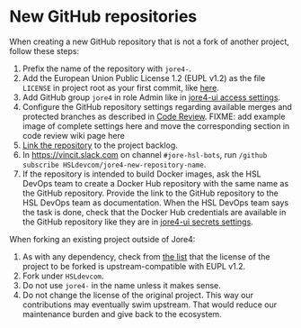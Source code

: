 # New GitHub repositories

When creating a new GitHub repository that is not a fork of another project, follow these steps:

1. Prefix the name of the repository with `jore4-`.
1. Add the European Union Public License 1.2 (EUPL v1.2) as the file `LICENSE` in project root as your first commit, like [here](https://github.com/HSLdevcom/jore4-graphql-playground/commit/e44e5335b3a93c02de2468e8b17e2295bd36cd53).
1. Add GitHub group `jore4` in role Admin like in [jore4-ui access settings](https://github.com/HSLdevcom/jore4-ui/settings/access).
1. Configure the GitHub repository settings regarding available merges and protected branches as described in [Code Review](./code_review.md#git-repository-settings).
   FIXME: add example image of complete settings here and move the corresponding section in code review wiki page here
1. [Link the repository](https://github.com/orgs/HSLdevcom/projects/2/settings/linked_repositories) to the project backlog.
1. In <https://vincit.slack.com> on channel `#jore-hsl-bots`, run `/github subscribe HSLdevcom/jore4-new-repository-name`.
1. If the repository is intended to build Docker images, ask the HSL DevOps team to create a Docker Hub repository with the same name as the GitHub repository.
   Provide the link to the GitHub repository to the HSL DevOps team as documentation.
   When the HSL DevOps team says the task is done, check that the Docker Hub credentials are available in the GitHub repository like they are in [jore4-ui secrets settings](https://github.com/HSLdevcom/jore4-ui/settings/secrets/actions).

When forking an existing project outside of Jore4:

1. As with any dependency, check from [the list](https://joinup.ec.europa.eu/collection/eupl/matrix-eupl-compatible-open-source-licences#section-2) that the license of the project to be forked is upstream-compatible with EUPL v1.2.
1. Fork under `HSLdevcom`.
1. Do not use `jore4-` in the name unless it makes sense.
1. Do not change the license of the original project.
   This way our contributions may eventually swim upstream.
   That would reduce our maintenance burden and give back to the ecosystem.
